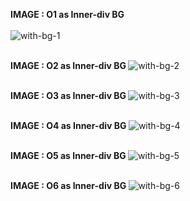 

<b> IMAGE : O1 as Inner-div BG </b>
<br><br>
![with-bg-1](https://github.com/user-attachments/assets/f9d5056a-6ccf-46c8-9bba-7d6ae665f98e)
<br><br>


<b> IMAGE : O2 as Inner-div BG </b>
![with-bg-2](https://github.com/user-attachments/assets/416b9fd2-660c-47bf-ae1f-bddb99787d04)
<br><br>


<b> IMAGE : O3 as Inner-div BG </b>
![with-bg-3](https://github.com/user-attachments/assets/67fdad9d-a71a-4032-9395-ef0f4deadbdd)
<br><br>


<b> IMAGE : O4 as Inner-div BG </b>
![with-bg-4](https://github.com/user-attachments/assets/43433234-0d64-418f-aa3f-829a44b341ea)
<br><br>


<b> IMAGE : O5 as Inner-div BG </b>
![with-bg-5](https://github.com/user-attachments/assets/d41de424-b58c-4a2c-a1c4-66d35bb72b04)
<br><br>


<b> IMAGE : O6 as Inner-div BG </b>
![with-bg-6](https://github.com/user-attachments/assets/d189be55-dd35-42f2-a04f-7e0eff984911)
